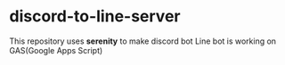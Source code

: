 # discord-to-line-server
This repository uses __serenity__ to make discord bot
Line bot is working on GAS(Google Apps Script)